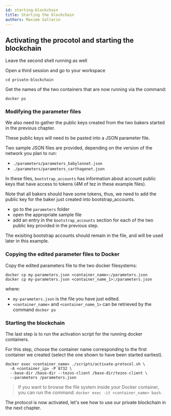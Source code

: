 ```yaml
---
id: starting-blockchain
title: Starting the blockchain
authors: Maxime Sallerin
---
```



## Activating the procotol and starting the blockchain

Leave the second shell running as well

Open a third session and go to your workspace 

```
cd private-blockchain
```

Get the names of the two containers that are now running via the command:

```shell
docker ps
```

### Modifying the parameter files

We also need to gather the public keys created from the two bakers started in the previous chapter. 

These public keys will need to be pasted into a JSON parameter file.

Two sample JSON files are provided, depending on the version of the network you plan to run:

- `./parameters/parameters_babylonnet.json`
- `./parameters/parameters_carthagenet.json`

In these files, `bootstrap_accounts` has information about account public keys that have access to tokens (4M of tez in these example files). 

Note that all bakers should have some tokens, thus, we need to add the public key for the baker just created into bootstrap_accounts.

- go to the `parameters` folder
- open the appropriate sample file
- add an entry in the `bootstrap_accounts` section for each of the two public key provided in the previous step.

The exisiting bootstrap accounts should remain in the file, and will be used later in this example.

### Copying the edited parameter files to Docker

Copy the edited parameters file to the two docker filesystems:

```shell
docker cp my-parameters.json <container_name>:/parameters.json
docker cp my-parameters.json <container_name_1>:/parameters.json
```

where:
- `my-parameters.json` is the file you have just edited. 
- `<container_name>` and `<container_name_1>` can be retrieved by the command `docker ps`

### Starting the blockchain

The last step is to run the activation script for the running docker containers. 

For this step, choose the container name corresponding to the first container we created (select the one shown to have been started earliest).

```shell
docker exec <container_name> ./scripts/activate-protocol.sh \
  -A <container_ip> -P 8732 \
  --base-dir /base-dir --tezos-client /base-dir/tezos-client \
  --parameters /parameters.json
```

> If you want to browse the file system inside your Docker container, you can run the command: `docker exec -it <container_name> bash`.

The protocol is now activated, let's see how to use our private blockchain in the next chapter.






